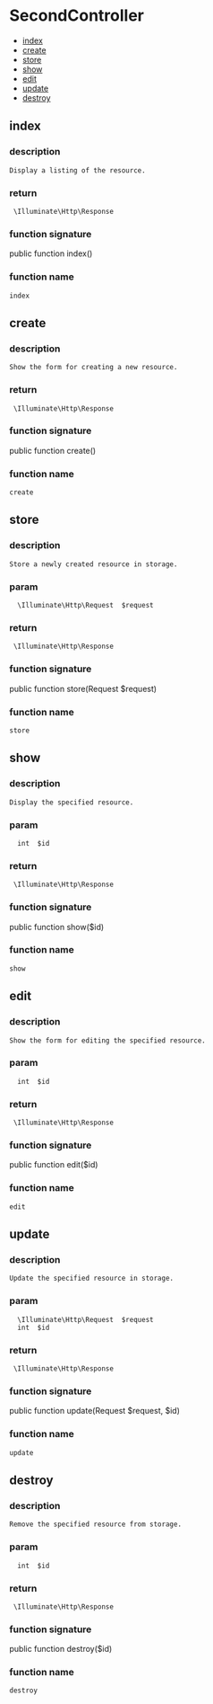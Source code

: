 # SecondController
- [index](#index)
- [create](#create)
- [store](#store)
- [show](#show)
- [edit](#edit)
- [update](#update)
- [destroy](#destroy)
<a name='index'></a>
## index
### description
    Display a listing of the resource.
### return
     \Illuminate\Http\Response
### function signature
   public function index()
### function name
    index
<a name='create'></a>
## create
### description
    Show the form for creating a new resource.
### return
     \Illuminate\Http\Response
### function signature
   public function create()
### function name
    create
<a name='store'></a>
## store
### description
    Store a newly created resource in storage.
### param
      \Illuminate\Http\Request  $request
### return
     \Illuminate\Http\Response
### function signature
   public function store(Request $request)
### function name
    store
<a name='show'></a>
## show
### description
    Display the specified resource.
### param
      int  $id
### return
     \Illuminate\Http\Response
### function signature
   public function show($id)
### function name
    show
<a name='edit'></a>
## edit
### description
    Show the form for editing the specified resource.
### param
      int  $id
### return
     \Illuminate\Http\Response
### function signature
   public function edit($id)
### function name
    edit
<a name='update'></a>
## update
### description
    Update the specified resource in storage.
### param
      \Illuminate\Http\Request  $request
      int  $id
### return
     \Illuminate\Http\Response
### function signature
   public function update(Request $request, $id)
### function name
    update
<a name='destroy'></a>
## destroy
### description
    Remove the specified resource from storage.
### param
      int  $id
### return
     \Illuminate\Http\Response
### function signature
   public function destroy($id)
### function name
    destroy
